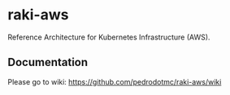 # raki-aws

Reference Architecture for Kubernetes Infrastructure (AWS).

## Documentation

Please go to wiki: <https://github.com/pedrodotmc/raki-aws/wiki>
